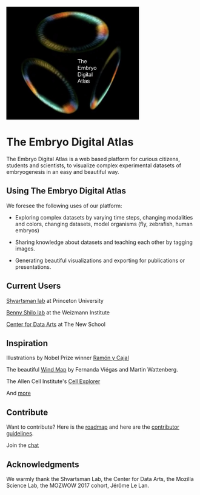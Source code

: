 <p align="left">
  <img src="Logos/logo.png" width="350"/>
</p>

# The Embryo Digital Atlas

The Embryo Digital Atlas is a web based platform for curious citizens, students and scientists, to visualize complex experimental datasets of embryogenesis in an easy and beautiful way.

## Using The Embryo Digital Atlas

We foresee the following uses of our platform:

- Exploring complex datasets by varying time steps, changing modalities and colors, changing datasets, model organisms (fly, zebrafish, human embryos)

- Sharing knowledge about datasets and teaching each other by tagging images.

- Generating beautiful visualizations and exporting for publications or presentations.

## Current Users

[Shvartsman lab](http://shvartsmanlab.com/) at Princeton University

[Benny Shilo lab](http://shilolabweb.weizmann.ac.il/) at the Weizmann Institute

[Center for Data Arts](http://www.newschool.edu/center-for-data-arts/) at The New School

## Inspiration

Illustrations by Nobel Prize winner [Ramón y Cajal](https://www.newscientist.com/article/mg23331090-100-early-sketches-of-the-brain-show-ramn-y-cajals-artistic-genius/)

The beautiful [Wind Map](http://hint.fm/wind/) by Fernanda Viégas and Martin Wattenberg.

The Allen Cell Institute's [Cell Explorer](http://www.allencell.org/)

And [more](https://paulcinq.wordpress.com/about/data-driven-visualizations-of-embryogenesis/)

## Contribute

Want to contribute? Here is the [roadmap](https://github.com/paulvill/paulvill.github.io/issues/3) and here are the [contributor guidelines](CONTRIBUTING.md).

Join the [chat](https://gitter.im/embryo-digital-atlas/Lobby)

## Acknowledgments

We warmly thank the Shvartsman Lab, the Center for Data Arts, the Mozilla Science Lab, the MOZWOW 2017 cohort, Jérôme Le Lan.

